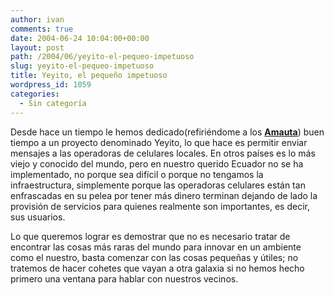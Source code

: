 ```yaml
---
author: ivan
comments: true
date: 2004-06-24 10:04:00+00:00
layout: post
path: /2004/06/yeyito-el-pequeo-impetuoso
slug: yeyito-el-pequeo-impetuoso
title: Yeyito, el pequeño impetuoso
wordpress_id: 1059
categories:
  - Sin categoría
---
```


Desde hace un tiempo le hemos dedicado(refiriéndome a los [**Amauta**](http://www.amautacorp.com/)) buen tiempo a un proyecto denominado Yeyito, lo que hace es permitir enviar mensajes a las operadoras de celulares locales. En otros países es lo más viejo y conocido del mundo, pero en nuestro querido Ecuador no se ha implementado, no porque sea difícil o porque no tengamos la infraestructura, simplemente porque las operadoras celulares están tan enfrascadas en su pelea por tener más dinero terminan dejando de lado la provisión de servicios para quienes realmente son importantes, es decir, sus usuarios.

Lo que queremos lograr es demostrar que no es necesario tratar de encontrar las cosas más raras del mundo para innovar en un ambiente como el nuestro, basta comenzar con las cosas pequeñas y útiles; no tratemos de hacer cohetes que vayan a otra galaxia si no hemos hecho primero una ventana para hablar con nuestros vecinos.

